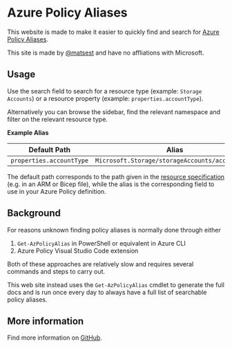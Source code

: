 # Azure Policy Aliases

This website is made to make it easier to quickly find and search for [Azure Policy Aliases](https://docs.microsoft.com/en-us/azure/governance/policy/concepts/definition-structure#aliases).

This site is made by [@matsest](https://github.com/matsest) and have no affliations with Microsoft.

## Usage

Use the search field to search for a resource type (example: `Storage Accounts`) or a resource property (example: `properties.accountType`).

Alternatively you can browse the sidebar, find the relevant namespace and filter on the relevant resource type.

**Example Alias**

| Default Path             | Alias                                           |
| ------------------------ | ----------------------------------------------- |
| `properties.accountType` | `Microsoft.Storage/storageAccounts/accountType` |

The default path corresponds to the path given in the [resource specification](https://docs.microsoft.com/en-us/azure/templates/microsoft.storage/storageaccounts?tabs=bicep) (e.g. in an ARM or Bicep file), while the alias is the corresponding field to use in your Azure Policy definition.

## Background

For reasons unknown finding policy aliases is normally done through either

1. `Get-AzPolicyAlias` in PowerShell or equivalent in Azure CLI
2. Azure Policy Visual Studio Code extension

Both of these approaches are relatively slow and requires several commands and steps to carry out.

This web site instead uses the `Get-AzPolicyAlias` cmdlet to generate the full docs and is run once every day to always have a full list of searchable policy aliases.

## More information

Find more information on [GitHub](https://github.com/matsest/az-policy-alias).
